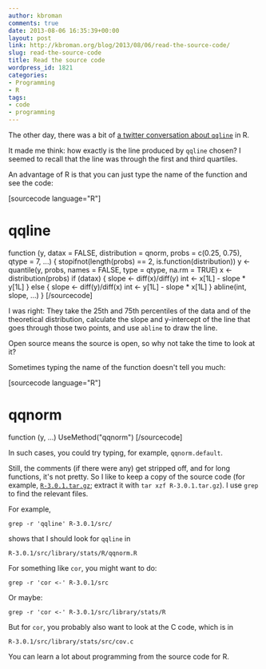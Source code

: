```yaml
---
author: kbroman
comments: true
date: 2013-08-06 16:35:39+00:00
layout: post
link: http://kbroman.org/blog/2013/08/06/read-the-source-code/
slug: read-the-source-code
title: Read the source code
wordpress_id: 1821
categories:
- Programming
- R
tags:
- code
- programming
---
```


The other day, there was a bit of [a twitter conversation about `qqline`](https://twitter.com/hspter/status/363015797204992000) in R.

It made me think: how exactly is the line produced by `qqline` chosen? I seemed to recall that the line was through the first and third quartiles.

An advantage of R is that you can just type the name of the function and see the code:

[sourcecode language="R"]
# qqline
function (y, datax = FALSE, distribution = qnorm, probs = c(0.25,
    0.75), qtype = 7, ...)
{
    stopifnot(length(probs) == 2, is.function(distribution))
    y <- quantile(y, probs, names = FALSE, type = qtype, na.rm = TRUE)
    x <- distribution(probs)
    if (datax) {
        slope <- diff(x)/diff(y)
        int <- x[1L] - slope * y[1L]
    }
    else {
        slope <- diff(y)/diff(x)
        int <- y[1L] - slope * x[1L]
    }
    abline(int, slope, ...)
}
[/sourcecode]

I was right: They take the 25th and 75th percentiles of the data and of the theoretical distribution, calculate the slope and y-intercept of the line that goes through those two points, and use `abline` to draw the line.

Open source means the source is open, so why not take the time to look at it?

Sometimes typing the name of the function doesn't tell you much:

[sourcecode language="R"]
# qqnorm
function (y, ...)
UseMethod("qqnorm")
[/sourcecode]

In such cases, you could try typing, for example, `qqnorm.default`.

Still, the comments (if there were any) get stripped off, and for long functions, it's not pretty.  So I like to keep a copy of the source code (for example, [`R-3.0.1.tar.gz`](http://cran.r-project.org/src/base/R-3/R-3.0.1.tar.gz); extract it with `tar xzf R-3.0.1.tar.gz`). I use `grep` to find the relevant files.

For example,


    
    grep -r 'qqline' R-3.0.1/src/



shows that I should look for `qqline` in


    
    R-3.0.1/src/library/stats/R/qqnorm.R



For something like `cor`, you might want to do:


    
    grep -r 'cor <-' R-3.0.1/src



Or maybe:


    
    grep -r 'cor <-' R-3.0.1/src/library/stats/R



But for `cor`, you probably also want to look at the C code, which is in


    
    R-3.0.1/src/library/stats/src/cov.c



You can learn a lot about programming from the source code for R.



